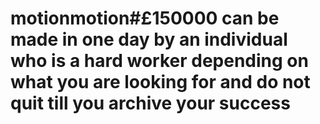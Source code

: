 # motionmotion#£150000 can be made in one day by an individual who is a hard worker depending on what you are looking for and do not quit till you archive your success
